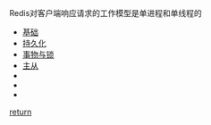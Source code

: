Redis对客户端响应请求的工作模型是单进程和单线程的
* [基础](basic.md)
* [持久化](long.md)
* [事物与锁](tran.md)
* [主从](sync.md)
* []()
* []()
* []()


[return](./../README.md)